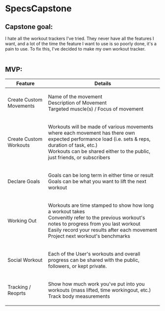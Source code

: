 # SpecsCapstone

## **Capstone goal:**

I hate all the workout trackers I've tried. They never have all the features I want, and a lot of the time the feature I want to use is so poorly done, it's a pain to use. To fix this, I've decided to make my own workout tracker.
<br>
<br>

## **MVP:**

| Feature  | Details               |
|----------|-----------------------|
| Create Custom Movements |<ul style="list-style:none;padding-left:0"><li>Name of the movement</li><li>Description of Movement</li><li>Targeted muscle(s) / Focus of movement</li></ul>|
| Create Custom Workouts | <ul style="list-style:none;padding-left:0"><li>Workouts will be made of various movements where each movement has there own expected performance load (i.e. sets & reps, duration of task, etc.)</li><li>Workouts can be shared either to the public, just friends, or subscribers</li>|
| Declare Goals | <ul style="list-style:none;padding-left:0"><li>Goals can be long term in either time or result</li><li>Goals can be what you want to lift the next workout</li></ul> |
| Working Out | <ul style="list-style:none;padding-left:0"><li>Workouts are time stamped to show how long a workout takes</li><li>Convenitly refer to the previous workout's notes to progress from you last workout</li><li>Easily record your results after each movement</li><li>Project next workout's benchmarks</li></ul> |
| Social Workout | <ul style="list-style:none;padding-left:0"><li>Each of the User's workouts and overall progress can be shared with the public, followers, or kept private.</li></ul> |
| Tracking / Reoprts | <ul style="list-style:none;padding-left:0"><li>Show how much work you've put into you workouts (mass lifted, time workingout, etc.)</li><li>Track body measurements</li></ul> |